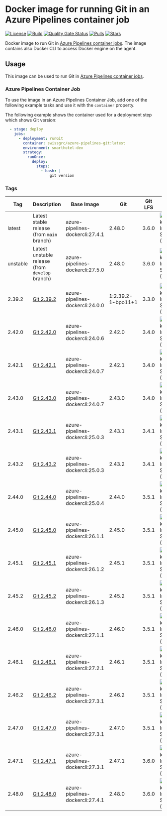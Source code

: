 # Docker image for running Git in an Azure Pipelines container job

<!-- markdownlint-disable MD013 -->
[![License](https://img.shields.io/badge/license-MIT-blue.svg?style=flat-square)](https://github.com/swissgrc/docker-azure-pipelines-git/blob/main/LICENSE) [![Build](https://img.shields.io/github/actions/workflow/status/swissgrc/docker-azure-pipelines-git/publish.yml?branch=develop&style=flat-square)](https://github.com/swissgrc/docker-azure-pipelines-git/actions/workflows/publish.yml) [![Quality Gate Status](https://sonarcloud.io/api/project_badges/measure?project=swissgrc_docker-azure-pipelines-git&metric=alert_status)](https://sonarcloud.io/summary/new_code?id=swissgrc_docker-azure-pipelines-git) [![Pulls](https://img.shields.io/docker/pulls/swissgrc/azure-pipelines-git.svg?style=flat-square)](https://hub.docker.com/r/swissgrc/azure-pipelines-git) [![Stars](https://img.shields.io/docker/stars/swissgrc/azure-pipelines-git.svg?style=flat-square)](https://hub.docker.com/r/swissgrc/azure-pipelines-git)
<!-- markdownlint-restore -->

Docker image to run Git in [Azure Pipelines container jobs].
The image contains also Docker CLI to access Docker engine on the agent.

## Usage

This image can be used to run Git in [Azure Pipelines container jobs].

### Azure Pipelines Container Job

To use the image in an Azure Pipelines Container Job, add one of the following example tasks and use it with the `container` property.

The following example shows the container used for a deployment step which shows Git version:

```yaml
  - stage: deploy
    jobs:
      - deployment: runGit
        container: swissgrc/azure-pipelines-git:latest
        environment: smarthotel-dev
        strategy:
          runOnce:
            deploy:
              steps:
                - bash: |
                    git version
```

### Tags

| Tag        | Description                                                                                     | Base Image                       | Git                  | Git LFS | Size                                                                                                                         |
|------------|-------------------------------------------------------------------------------------------------|----------------------------------|----------------------|---------|------------------------------------------------------------------------------------------------------------------------------|
| latest     | Latest stable release (from `main` branch)                                                      | azure-pipelines-dockercli:27.4.1 | 2.48.0               | 3.6.0   | ![Docker Image Size (tag)](https://img.shields.io/docker/image-size/swissgrc/azure-pipelines-git/latest?style=flat-square)   |
| unstable   | Latest unstable release (from `develop` branch)                                                 | azure-pipelines-dockercli:27.5.0 | 2.48.0               | 3.6.0   | ![Docker Image Size (tag)](https://img.shields.io/docker/image-size/swissgrc/azure-pipelines-git/unstable?style=flat-square) |
| 2.39.2     | [Git 2.39.2](https://github.com/git/git/blob/master/Documentation/RelNotes/2.39.2.txt)          | azure-pipelines-dockercli:24.0.0 | 1:2.39.2-1~bpo11+1   | 3.3.0   | ![Docker Image Size (tag)](https://img.shields.io/docker/image-size/swissgrc/azure-pipelines-git/2.39.2?style=flat-square)   |
| 2.42.0     | [Git 2.42.0](https://github.com/git/git/blob/master/Documentation/RelNotes/2.42.0.txt)          | azure-pipelines-dockercli:24.0.6 | 2.42.0               | 3.4.0   | ![Docker Image Size (tag)](https://img.shields.io/docker/image-size/swissgrc/azure-pipelines-git/2.42.0?style=flat-square)   |
| 2.42.1     | [Git 2.42.1](https://github.com/git/git/blob/master/Documentation/RelNotes/2.42.1.txt)          | azure-pipelines-dockercli:24.0.7 | 2.42.1               | 3.4.0   | ![Docker Image Size (tag)](https://img.shields.io/docker/image-size/swissgrc/azure-pipelines-git/2.42.1?style=flat-square)   |
| 2.43.0     | [Git 2.43.0](https://github.com/git/git/blob/master/Documentation/RelNotes/2.43.0.txt)          | azure-pipelines-dockercli:24.0.7 | 2.43.0               | 3.4.0   | ![Docker Image Size (tag)](https://img.shields.io/docker/image-size/swissgrc/azure-pipelines-git/2.43.0?style=flat-square)   |
| 2.43.1     | [Git 2.43.1](https://github.com/git/git/blob/master/Documentation/RelNotes/2.43.1.txt)          | azure-pipelines-dockercli:25.0.3 | 2.43.1               | 3.4.1   | ![Docker Image Size (tag)](https://img.shields.io/docker/image-size/swissgrc/azure-pipelines-git/2.43.1?style=flat-square)   |
| 2.43.2     | [Git 2.43.2](https://github.com/git/git/blob/master/Documentation/RelNotes/2.43.2.txt)          | azure-pipelines-dockercli:25.0.3 | 2.43.2               | 3.4.1   | ![Docker Image Size (tag)](https://img.shields.io/docker/image-size/swissgrc/azure-pipelines-git/2.43.2?style=flat-square)   |
| 2.44.0     | [Git 2.44.0](https://github.com/git/git/blob/master/Documentation/RelNotes/2.44.0.txt)          | azure-pipelines-dockercli:25.0.4 | 2.44.0               | 3.5.1   | ![Docker Image Size (tag)](https://img.shields.io/docker/image-size/swissgrc/azure-pipelines-git/2.44.0?style=flat-square)   |
| 2.45.0     | [Git 2.45.0](https://github.com/git/git/blob/master/Documentation/RelNotes/2.45.0.txt)          | azure-pipelines-dockercli:26.1.1 | 2.45.0               | 3.5.1   | ![Docker Image Size (tag)](https://img.shields.io/docker/image-size/swissgrc/azure-pipelines-git/2.45.0?style=flat-square)   |
| 2.45.1     | [Git 2.45.1](https://github.com/git/git/blob/master/Documentation/RelNotes/2.45.1.txt)          | azure-pipelines-dockercli:26.1.2 | 2.45.1               | 3.5.1   | ![Docker Image Size (tag)](https://img.shields.io/docker/image-size/swissgrc/azure-pipelines-git/2.45.1?style=flat-square)   |
| 2.45.2     | [Git 2.45.2](https://github.com/git/git/blob/master/Documentation/RelNotes/2.45.2.txt)          | azure-pipelines-dockercli:26.1.3 | 2.45.2               | 3.5.1   | ![Docker Image Size (tag)](https://img.shields.io/docker/image-size/swissgrc/azure-pipelines-git/2.45.2?style=flat-square)   |
| 2.46.0     | [Git 2.46.0](https://github.com/git/git/blob/master/Documentation/RelNotes/2.46.0.txt)          | azure-pipelines-dockercli:27.1.1 | 2.46.0               | 3.5.1   | ![Docker Image Size (tag)](https://img.shields.io/docker/image-size/swissgrc/azure-pipelines-git/2.46.0?style=flat-square)   |
| 2.46.1     | [Git 2.46.1](https://github.com/git/git/blob/master/Documentation/RelNotes/2.46.1.txt)          | azure-pipelines-dockercli:27.2.1 | 2.46.1               | 3.5.1   | ![Docker Image Size (tag)](https://img.shields.io/docker/image-size/swissgrc/azure-pipelines-git/2.46.1?style=flat-square)   |
| 2.46.2     | [Git 2.46.2](https://github.com/git/git/blob/master/Documentation/RelNotes/2.46.2.txt)          | azure-pipelines-dockercli:27.3.1 | 2.46.2               | 3.5.1   | ![Docker Image Size (tag)](https://img.shields.io/docker/image-size/swissgrc/azure-pipelines-git/2.46.2?style=flat-square)   |
| 2.47.0     | [Git 2.47.0](https://github.com/git/git/blob/master/Documentation/RelNotes/2.47.0.txt)          | azure-pipelines-dockercli:27.3.1 | 2.47.0               | 3.5.1   | ![Docker Image Size (tag)](https://img.shields.io/docker/image-size/swissgrc/azure-pipelines-git/2.47.0?style=flat-square)   |
| 2.47.1     | [Git 2.47.1](https://github.com/git/git/blob/master/Documentation/RelNotes/2.47.1.txt)          | azure-pipelines-dockercli:27.3.1 | 2.47.1               | 3.6.0   | ![Docker Image Size (tag)](https://img.shields.io/docker/image-size/swissgrc/azure-pipelines-git/2.47.1?style=flat-square)   |
| 2.48.0     | [Git 2.48.0](https://github.com/git/git/blob/master/Documentation/RelNotes/2.48.0.txt)          | azure-pipelines-dockercli:27.4.1 | 2.48.0               | 3.6.0   | ![Docker Image Size (tag)](https://img.shields.io/docker/image-size/swissgrc/azure-pipelines-git/2.48.0?style=flat-square)   |

[Azure Pipelines container jobs]: https://docs.microsoft.com/en-us/azure/devops/pipelines/process/container-phases
